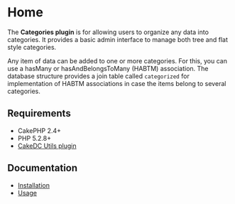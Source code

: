 Home
====

The **Categories plugin** is for allowing users to organize any data into categories. It provides a basic admin interface to manage both tree and flat style categories.

Any item of data can be added to one or more categories. For this, you can use a hasMany or hasAndBelongsToMany (HABTM) association. The database structure provides a join table called `categorized` for implementation of HABTM associations in case the items belong to several categories.

Requirements
------------

* CakePHP 2.4+
* PHP 5.2.8+
* [CakeDC Utils plugin](http://github.com/CakeDC/utils)

Documentation
-------------

* [Installation](Documentation/Installation.md)
* [Usage](Documentation/Usage.md)
